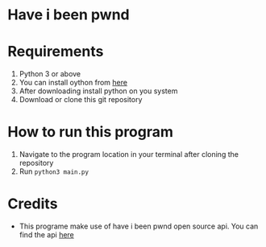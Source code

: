 #  Have i been pwnd

# Requirements

 1. Python 3 or above
 2. You can install oython from [here](https://www.python.org/downloads/)
 3. After downloading install python on you system
 4. Download or clone this git repository

# How to run this program

 1. Navigate to the program location in your terminal after cloning the repository
 2. Run `python3 main.py`

#  Credits

 - This programe make use of have i been pwnd open source api. You can find the api [here](https://haveibeenpwned.com)
